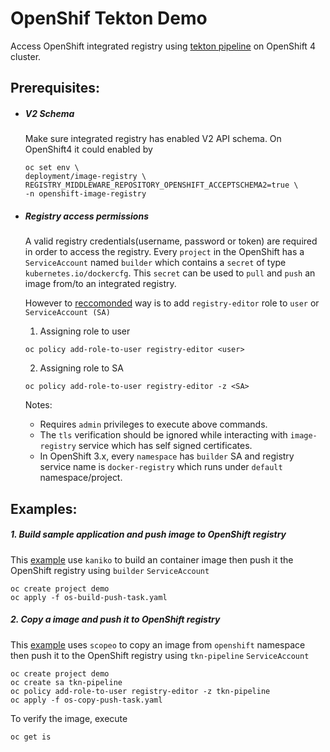 # OpenShif Tekton Demo
Access OpenShift integrated registry using [tekton pipeline](https://github.com/tektoncd/pipeline) on OpenShift 4 cluster.


## Prerequisites:

* ##### V2 Schema
  Make sure integrated registry has enabled V2 API schema.
  On OpenShift4 it could enabled by
  ```
  oc set env \
  deployment/image-registry \
  REGISTRY_MIDDLEWARE_REPOSITORY_OPENSHIFT_ACCEPTSCHEMA2=true \
  -n openshift-image-registry 
  ```   
  
* ##### Registry access permissions
  A valid registry credentials(username, password or token) are required in order to access the registry.
  Every `project` in the OpenShift has a `ServiceAccount` named `builder` which contains a `secret` of type `kubernetes.io/dockercfg`. 
  This `secret` can be used to `pull` and `push` an image from/to an integrated registry.

  However to [reccomonded](https://docs.openshift.com/container-platform/4.0/registry/accessing-the-registry.html) way is to add `registry-editor` role to `user` or `ServiceAccount (SA)` 


  1. Assigning role to user
  ```shell
  oc policy add-role-to-user registry-editor <user>
  ```
  2. Assigning role to SA
  ```shell
  oc policy add-role-to-user registry-editor -z <SA>
  ```
  Notes: 
  - Requires `admin` privileges to execute above commands. 
  - The `tls` verification should be ignored while interacting with `image-registry` service which has self signed certificates.
  - In OpenShift 3.x, every `namespace` has `builder` SA and registry service name is `docker-registry` which runs under `default` namespace/project.  


## Examples:

##### 1. Build sample application and push image to OpenShift registry
This [example](os-build-push-task.yaml) use `kaniko` to build an container image then push it the OpenShift registry using `builder` `ServiceAccount`
```
oc create project demo
oc apply -f os-build-push-task.yaml
```

##### 2. Copy a image and push it to OpenShift registry 
This [example](os-copy-puos-copy-push-task.yamlsh-task.yaml) uses `scopeo` to copy an image from `openshift` namespace then push it to the OpenShift registry using `tkn-pipeline` `ServiceAccount`
```
oc create project demo
oc create sa tkn-pipeline
oc policy add-role-to-user registry-editor -z tkn-pipeline
oc apply -f os-copy-push-task.yaml
```

To verify the image, execute 
```
oc get is
``` 
  
  

